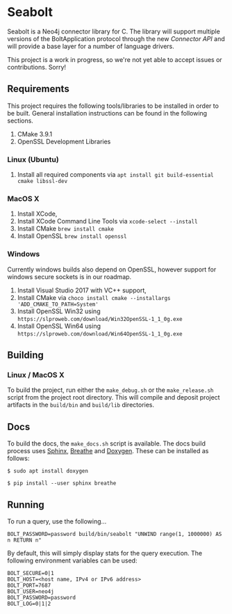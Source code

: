 # Seabolt

Seabolt is a Neo4j connector library for C.
The library will support multiple versions of the BoltApplication protocol through the new _Connector API_ and will provide a base layer for a number of language drivers.

This project is a work in progress, so we're not yet able to accept issues or contributions. Sorry!

## Requirements

This project requires the following tools/libraries to be installed in order to be built. General installation instructions can be found in the following sections.

1. CMake 3.9.1
2. OpenSSL Development Libraries

### Linux (Ubuntu)

1. Install all required components via ```apt install git build-essential cmake libssl-dev```

### MacOS X

1. Install XCode,
2. Install XCode Command Line Tools via `xcode-select --install`
3. Install CMake `brew install cmake`
4. Install OpenSSL `brew install openssl`

### Windows

Currently windows builds also depend on OpenSSL, however support for windows secure sockets is in our roadmap.

1. Install Visual Studio 2017 with VC++ support,
2. Install CMake via `choco install cmake --installargs 'ADD_CMAKE_TO_PATH=System'`
3. Install OpenSSL Win32 using `https://slproweb.com/download/Win32OpenSSL-1_1_0g.exe` 
4. Install OpenSSL Win64 using `https://slproweb.com/download/Win64OpenSSL-1_1_0g.exe` 

## Building

### Linux / MacOS X

To build the project, run either the `make_debug.sh` or the `make_release.sh` script from the project root directory.
This will compile and deposit project artifacts in the `build/bin` and `build/lib` directories.

## Docs 

To build the docs, the `make_docs.sh` script is available.
The docs build process uses [Sphinx](http://www.sphinx-doc.org/), [Breathe](https://breathe.readthedocs.io/) and [Doxygen](http://www.doxygen.org/).
These can be installed as follows:

```
$ sudo apt install doxygen
```

```
$ pip install --user sphinx breathe
```


## Running

To run a query, use the following...
```
BOLT_PASSWORD=password build/bin/seabolt "UNWIND range(1, 1000000) AS n RETURN n"
```

By default, this will simply display stats for the query execution.
The following environment variables can be used:
```
BOLT_SECURE=0|1
BOLT_HOST=<host name, IPv4 or IPv6 address>
BOLT_PORT=7687
BOLT_USER=neo4j
BOLT_PASSWORD=password
BOLT_LOG=0|1|2
```
